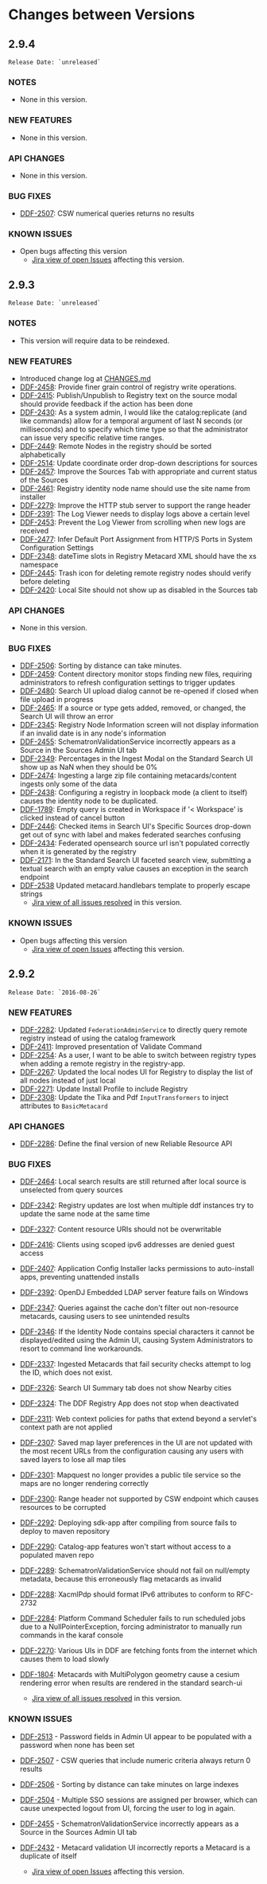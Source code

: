 # Changes between Versions
<!-- Template: Copy and uncomment-->
<!-- ## VERSION NUMBER
	Release Date: `unreleased`
replace with next unreleased version

### NOTES

- Summary of changes requiring user action.

### NEW FEATURES

- List of features added

### API CHANGES

- None in this version

### BUG FIXES
(update {VERSION-NUMBER} in JIRA query)

- Important issues resolved
	- [Jira view of all issues resolved](https://codice.atlassian.net/issues/?jql=project%3DDDF%20AND%20type%20%3D%20Bug%20AND%20resolution%20%3D%20Fixed%20AND%20fixVersion%20%3D%20{VERSION-NUMBER}%20ORDER%20BY%20resolutiondate) in this version.

### KNOWN ISSUES
(update {VERSION-NUMBER} in JIRA query)

- Open bugs affecting this version
	- [Jira view of open Issues](https://codice.atlassian.net/issues/?jql=project%3DDDF%20AND%20type%20%3D%20Bug%20AND%20resolution%20%3D%20Unresolved%20AND%20affectedVersion%20%3D%20{VERSION-NUMBER}%20ORDER%20BY%20createdDate) affecting this version.
 -->

## 2.9.4
    Release Date: `unreleased`

### NOTES

 - None in this version.

### NEW FEATURES

 - None in this version.

### API CHANGES

 - None in this version.

### BUG FIXES

  - [DDF-2507](https://codice.atlassian.net/browse/DDF-2507): CSW numerical queries returns no results

### KNOWN ISSUES

 - Open bugs affecting this version
 	- [Jira view of open Issues](https://codice.atlassian.net/issues/?jql=project%3DDDF%20AND%20type%20%3D%20Bug%20AND%20resolution%20%3D%20Unresolved%20AND%20affectedVersion%20%3D%20ddf-2.9.4%20ORDER%20BY%20createdDate) affecting this version.


## 2.9.3
	Release Date: `unreleased`

### NOTES

- This version will require data to be reindexed.

### NEW FEATURES

- Introduced change log at [CHANGES.md](https://github.com/codice/ddf/blob/master/CHANGES.md)
- [DDF-2458](https://codice.atlassian.net/browse/DDF-2458): Provide finer grain control of registry write operations.
- [DDF-2415](https://codice.atlassian.net/browse/DDF-2415): Publish/Unpublish to Registry text on the source modal should provide feedback if the action has been done
- [DDF-2430](https://codice.atlassian.net/browse/DDF-2430): As a system admin, I would like the catalog:replicate (and like commands) allow for a temporal argument of last N seconds (or milliseconds) and to specify which time type so that the administrator can issue very specific relative time ranges.
- [DDF-2449](https://codice.atlassian.net/browse/DDF-2449): Remote Nodes in the registry should be sorted alphabetically
- [DDF-2514](https://codice.atlassian.net/browse/DDF-2514): Update coordinate order drop-down descriptions for sources
- [DDF-2457](https://codice.atlassian.net/browse/DDF-2457): Improve the Sources Tab with appropriate and current status of the Sources
- [DDF-2461](https://codice.atlassian.net/browse/DDF-2461): Registry identity node name should use the site name from installer
- [DDF-2279](https://codice.atlassian.net/browse/DDF-2279): Improve the HTTP stub server to support the range header
- [DDF-2391](https://codice.atlassian.net/browse/DDF-2391): The Log Viewer needs to display logs above a certain level
- [DDF-2453](https://codice.atlassian.net/browse/DDF-2453): Prevent the Log Viewer from scrolling when new logs are received
- [DDF-2477](https://codice.atlassian.net/browse/DDF-2477): Infer Default Port Assignment from HTTP/S Ports in System Configuration Settings
- [DDF-2348](https://codice.atlassian.net/browse/DDF-2348): dateTime slots in Registry Metacard XML should have the xs namespace
- [DDF-2445](https://codice.atlassian.net/browse/DDF-2445): Trash icon for deleting remote registry nodes should verify before deleting
- [DDF-2420](https://codice.atlassian.net/browse/DDF-2420): Local Site should not show up as disabled in the Sources tab

### API CHANGES

- None in this version.

### BUG FIXES

- [DDF-2506](https://codice.atlassian.net/browse/DDF-2506): Sorting by distance can take minutes.
- [DDF-2459](https://codice.atlassian.net/browse/DDF-2459): Content directory monitor stops finding new files, requiring administrators to refresh configuration settings to trigger updates
- [DDF-2480](https://codice.atlassian.net/browse/DDF-2480): Search UI upload dialog cannot be re-opened if closed when file upload in progress
- [DDF-2465](https://codice.atlassian.net/browse/DDF-2465): If a source or type gets added, removed, or changed, the Search UI will throw an error
- [DDF-2345](https://codice.atlassian.net/browse/DDF-2345): Registry Node Information screen will not display information if an invalid date is in any node's information
- [DDF-2455](https://codice.atlassian.net/browse/DDF-2455): SchematronValidationService incorrectly appears as a Source in the Sources Admin UI tab
- [DDF-2349](https://codice.atlassian.net/browse/DDF-2349): Percentages in the Ingest Modal on the Standard Search UI show up as NaN when they should be 0%
- [DDF-2474](https://codice.atlassian.net/browse/DDF-2474): Ingesting a large zip file containing metacards/content ingests only some of the data
- [DDF-2438](https://codice.atlassian.net/browse/DDF-2438): Configuring a registry in loopback mode (a client to itself) causes the identity node to be duplicated.
- [DDF-1789](https://codice.atlassian.net/browse/DDF-1789): Empty query is created in Workspace if '< Workspace' is clicked instead of cancel button
- [DDF-2446](https://codice.atlassian.net/browse/DDF-2446): Checked items in Search UI's Specific Sources drop-down get out of sync with label and makes federated searches confusing
- [DDF-2434](https://codice.atlassian.net/browse/DDF-2434): Federated opensearch source url isn't populated correctly when it is generated by the registry
- [DDF-2171](https://codice.atlassian.net/browse/DDF-2171): In the Standard Search UI faceted search view, submitting a textual search with an empty value causes an exception in the search endpoint
- [DDF-2538](https://codice.atlassian.net/browse/DDF-2538) Updated metacard.handlebars template to properly escape strings
	- [Jira view of all issues resolved](https://codice.atlassian.net/issues/?jql=project%3DDDF%20AND%20type%20%3D%20Bug%20AND%20resolution%20%3D%20Fixed%20AND%20fixVersion%20%3D%20ddf-2.9.3%20ORDER%20BY%20resolutiondate) in this version.

### KNOWN ISSUES

- Open bugs affecting this version
	- [Jira view of open Issues](https://codice.atlassian.net/issues/?jql=project%3DDDF%20AND%20type%20%3D%20Bug%20AND%20resolution%20%3D%20Unresolved%20AND%20affectedVersion%20%3D%20ddf-2.9.3%20ORDER%20BY%20createdDate) affecting this version.

## 2.9.2
	Release Date: `2016-08-26`

### NEW FEATURES

- [DDF-2282](https://codice.atlassian.net/browse/DDF-2282): Updated `FederationAdminService` to directly query remote registry instead of using the catalog framework
- [DDF-2411](https://codice.atlassian.net/browse/DDF-2411): Improved presentation of Validate Command
- [DDF-2254](https://codice.atlassian.net/browse/DDF-2254): As a user, I want to be able to switch between registry types when adding a remote registry in the registry-app.
- [DDF-2267](https://codice.atlassian.net/browse/DDF-2267): Updated the local nodes UI for Registry to display the list of all nodes instead of just local
- [DDF-2271](https://codice.atlassian.net/browse/DDF-2271): Update Install Profile to include Registry
- [DDF-2308](https://codice.atlassian.net/browse/DDF-2308): Update the Tika and Pdf `InputTransformers` to inject attributes to `BasicMetacard`

### API CHANGES

- [DDF-2286](https://codice.atlassian.net/browse/DDF-2286): Define the final version of new Reliable Resource API

### BUG FIXES

- [DDF-2464](https://codice.atlassian.net/browse/DDF-2464): Local search results are still returned after local source is unselected from query sources
- [DDF-2342](https://codice.atlassian.net/browse/DDF-2342): Registry updates are lost when multiple ddf instances try to update the same node at the same time
- [DDF-2327](https://codice.atlassian.net/browse/DDF-2327): Content resource URIs should not be overwritable
- [DDF-2416](https://codice.atlassian.net/browse/DDF-2416): Clients using scoped ipv6 addresses are denied guest access
- [DDF-2407](https://codice.atlassian.net/browse/DDF-2407): Application Config Installer lacks permissions to auto-install apps, preventing unattended installs
- [DDF-2392](https://codice.atlassian.net/browse/DDF-2392): OpenDJ Embedded LDAP server feature fails on Windows
- [DDF-2347](https://codice.atlassian.net/browse/DDF-2347): Queries against the cache don't filter out non-resource metacards, causing users to see unintended results
- [DDF-2346](https://codice.atlassian.net/browse/DDF-2346): If the Identity Node contains special characters it cannot be displayed/edited using the Admin UI, causing System Administrators to resort to command line workarounds.
- [DDF-2337](https://codice.atlassian.net/browse/DDF-2337): Ingested Metacards that fail security checks attempt to log the ID, which does not exist.
- [DDF-2326](https://codice.atlassian.net/browse/DDF-2326): Search UI Summary tab does not show Nearby cities
- [DDF-2324](https://codice.atlassian.net/browse/DDF-2324): The DDF Registry App does not stop when deactivated
- [DDF-2311](https://codice.atlassian.net/browse/DDF-2311): Web context policies for paths that extend beyond a servlet's context path are not applied
- [DDF-2307](https://codice.atlassian.net/browse/DDF-2307): Saved map layer preferences in the UI are not updated with the most recent URLs from the configuration causing any users with saved layers to lose all map tiles
- [DDF-2301](https://codice.atlassian.net/browse/DDF-2301): Mapquest no longer provides a public tile service so the maps are no longer rendering correctly
- [DDF-2300](https://codice.atlassian.net/browse/DDF-2300): Range header not supported by CSW endpoint which causes resources to be corrupted
- [DDF-2292](https://codice.atlassian.net/browse/DDF-2292): Deploying sdk-app after compiling from source fails to deploy to maven repository
- [DDF-2290](https://codice.atlassian.net/browse/DDF-2290): Catalog-app features won't start without access to a populated maven repo
- [DDF-2289](https://codice.atlassian.net/browse/DDF-2289): SchematronValidationService should not fail on null/empty metadata, because this erroneously flag metacards as invalid
- [DDF-2288](https://codice.atlassian.net/browse/DDF-2288): XacmlPdp should format IPv6 attributes to conform to RFC-2732
- [DDF-2284](https://codice.atlassian.net/browse/DDF-2284): Platform Command Scheduler fails to run scheduled jobs due to a NullPointerException, forcing administrator to manually run commands in the karaf console
- [DDF-2270](https://codice.atlassian.net/browse/DDF-2270): Various UIs in DDF are fetching fonts from the internet which causes them to load slowly
- [DDF-1804](https://codice.atlassian.net/browse/DDF-1804): Metacards with MultiPolygon geometry cause a cesium rendering error when results are rendered in the standard search-ui

	- [Jira view of all issues resolved](https://codice.atlassian.net/issues/?jql=project%3DDDF%20AND%20type%20%3D%20Bug%20AND%20resolution%20%3D%20Fixed%20AND%20fixVersion%20%3D%20ddf-2.9.2%20ORDER%20BY%20resolutiondate) in this version.

### KNOWN ISSUES

- [DDF-2513](https://codice.atlassian.net/browse/DDF-2513) - Password fields in Admin UI appear to be populated with a password when none has been set
- [DDF-2507](https://codice.atlassian.net/browse/DDF-2507) - CSW queries that include numeric criteria always return 0 results
- [DDF-2506](https://codice.atlassian.net/browse/DDF-2506) - Sorting by distance can take minutes on large indexes
- [DDF-2504](https://codice.atlassian.net/browse/DDF-2504) - Multiple SSO sessions are assigned per browser, which can cause unexpected logout from UI, forcing the user to log in again.
- [DDF-2455](https://codice.atlassian.net/browse/DDF-2455) - SchematronValidationService incorrectly appears as a Source in the Sources Admin UI tab
- [DDF-2432](https://codice.atlassian.net/browse/DDF-2432) - Metacard validation UI incorrectly reports a Metacard is a duplicate of itself

	- [Jira view of open Issues](https://codice.atlassian.net/issues/?jql=project%3DDDF%20AND%20type%20%3D%20Bug%20AND%20resolution%20%3D%20Unresolved%20AND%20affectedVersion%20%3D%20ddf-2.9.2%20ORDER%20BY%20createdDate) affecting this version.

